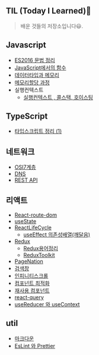 <div style="max-width:800px; margin:0 100px">

## TIL (Today I **Learned**)📖

> 배운 것들의 저장소입니다😃.

## Javascript

- [ES2016 문법 정리](JavaScript/ES6/README.md#let--const)
- [JavaScript에서의 함수](JavaScript/Function/README.md#일급-객체로서의-함수)
- [데이터타입과 메모리](JavaScript/%EB%8D%B0%EC%9D%B4%ED%84%B0%ED%83%80%EC%9E%85%EA%B3%BC%EB%A9%94%EB%AA%A8%EB%A6%AC//README.md#)
- [메모리할당 과정](JavaScript/%EB%A9%94%EB%AA%A8%EB%A6%AC%ED%95%A0%EB%8B%B9/README.md#)
- 실행컨텍스트
  - [실행컨텍스트 , 콜스택, 호이스팅](JavaScript/%EC%8B%A4%ED%96%89%20%EC%BB%A8%ED%85%8D%EC%8A%A4%ED%8A%B8//%EC%8B%A4%ED%96%89%EC%BB%A8%ED%85%8D%EC%8A%A4%ED%8A%B8%2C%ED%98%B8%EC%9D%B4%EC%8A%A4%ED%8C%85/README.md)

## TypeScript

- [타입스크립트 정리 (1)](./TypeScript/TypeScript01/README.md)

## 네트워크

- [OSI7계층](네트워크/OSI7%EA%B3%84%EC%B8%B5/README.md#)
- [DNS](네트워크/DNS/README.md#DNS)
- [REST API](네트워크/HTTP,RESTAPI/README.md)

## 리액트

- [React-route-dom](React/React-route-dom/README.md)
- [useState](React/useState/README.md)
- [ReactLifeCycle](React/ReactLifeCycle/README.md)
  - [useEffect 의존성배열(깨달음)](React/useEffect/README.md)
- [Redux](React/redux/README.md)
  - [Redux용어정리](React/redux/redux%EC%96%B8%EC%96%B4/README.md)
  - [ReduxToolkit](React/redux/redux-toolkit/README.md)
- [PageNation](React/Study/PageNation/README.md)
- [검색창](React/Study/Search/README.md)
- [인피니티스크롤](React/Study/InfinityScroll/README.md)
- [컴포넌트 최적화](React/%EC%BB%B4%ED%8F%AC%EB%84%8C%ED%8A%B8%EC%B5%9C%EC%A0%81%ED%99%94/README.md)
- [재사용 컴포넌트](React/재사용컴포넌트/README.md)
- [react-query](React/React-query/README.md)
- [useReducer 와 useContext](React/useContext와%20useReducer/README.md)

## util

- [마크다운](%EA%B0%9C%EB%B0%9CUtil/%EB%A7%88%ED%81%AC%EB%8B%A4%EC%9A%B4/README.md)
- [EsLint 와 Prettier](개발Util/EsLint,Prettier/README.md)
